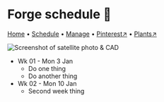 # Forge schedule 📆

[Home](https://grwd.uk/forge/) • [Schedule](https://grwd.uk/forge/schedule) • [Manage](https://grwd.uk/forge/manage) • [Pinterest↗](https://pinterest.co.uk/NatureWorksGarden/forge) • [Plants↗](https://bit.ly/forge-plants)

![Screenshot of satellite photo & CAD](https://res.cloudinary.com/growdigital/image/upload/w_320/v1637764609/clifftop/clifftop-0.6-screenshot.jpg)

* Wk 01 - Mon 3 Jan
    * Do one thing
    * Do another thing
* Wk 02 - Mon 10 Jan
    * Second week thing

